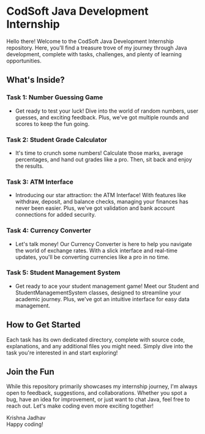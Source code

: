 # CodSoft Java Development Internship

Hello there! Welcome to the CodSoft Java Development Internship repository. Here, you'll find a treasure trove of my journey through Java development, complete with tasks, challenges, and plenty of learning opportunities.

## What's Inside?

### Task 1: Number Guessing Game
- Get ready to test your luck! Dive into the world of random numbers, user guesses, and exciting feedback. Plus, we've got multiple rounds and scores to keep the fun going.

### Task 2: Student Grade Calculator
- It's time to crunch some numbers! Calculate those marks, average percentages, and hand out grades like a pro. Then, sit back and enjoy the results.

### Task 3: ATM Interface
- Introducing our star attraction: the ATM Interface! With features like withdraw, deposit, and balance checks, managing your finances has never been easier. Plus, we've got validation and bank account connections for added security.

### Task 4: Currency Converter
- Let's talk money! Our Currency Converter is here to help you navigate the world of exchange rates. With a slick interface and real-time updates, you'll be converting currencies like a pro in no time.

### Task 5: Student Management System
- Get ready to ace your student management game! Meet our Student and StudentManagementSystem classes, designed to streamline your academic journey. Plus, we've got an intuitive interface for easy data management.

## How to Get Started

Each task has its own dedicated directory, complete with source code, explanations, and any additional files you might need. Simply dive into the task you're interested in and start exploring!

## Join the Fun

While this repository primarily showcases my internship journey, I'm always open to feedback, suggestions, and collaborations. Whether you spot a bug, have an idea for improvement, or just want to chat Java, feel free to reach out. Let's make coding even more exciting together!

Krishna Jadhav  
Happy coding!
